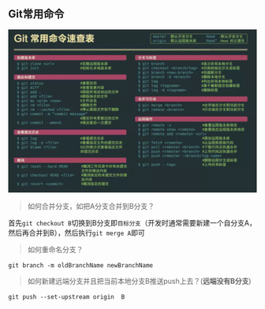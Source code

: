 ## Git常用命令
![avatar](../../img/git_cmd.png)

  > 如何合并分支，如把A分支合并到B分支？

首先`git checkout B`切换到B分支即`目标分支`（开发时通常需要新建一个自分支A，然后再合并到B），然后执行`git merge A`即可
> 如何重命名分支？

    git branch -m oldBranchName newBranchName

> 如何新建远端分支并且把当前本地分支B推送push上去？(**远端没有B分支**)

    git push --set-upstream origin  B